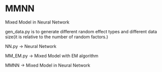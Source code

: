 # MMNN
Mixed Model in Neural Network

gen_data.py is to generate different random effect types and different data size(it is relative to the number of random factors.)

NN.py -> Neural Network

MM_EM.py -> Mixed Model with EM algorithm

MMNN -> Mixed Model in Neural Network

